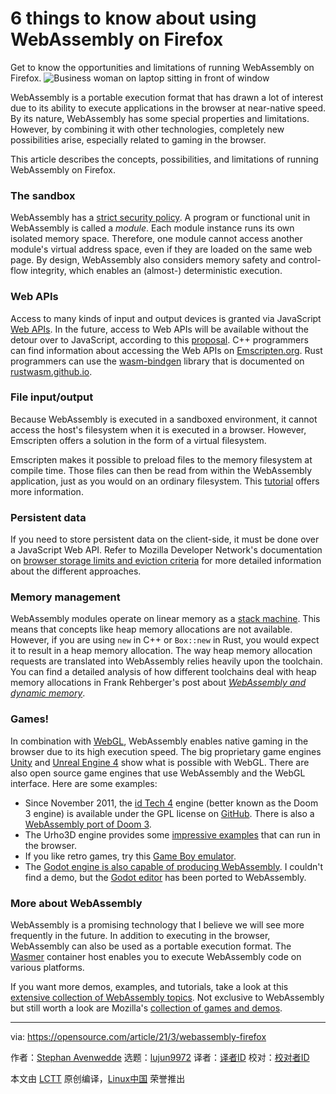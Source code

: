[#]: subject: (6 things to know about using WebAssembly on Firefox)
[#]: via: (https://opensource.com/article/21/3/webassembly-firefox)
[#]: author: (Stephan Avenwedde https://opensource.com/users/hansic99)
[#]: collector: (lujun9972)
[#]: translator: (geekpi)
[#]: reviewer: ( )
[#]: publisher: ( )
[#]: url: ( )

6 things to know about using WebAssembly on Firefox
======
Get to know the opportunities and limitations of running WebAssembly on
Firefox.
![Business woman on laptop sitting in front of window][1]

WebAssembly is a portable execution format that has drawn a lot of interest due to its ability to execute applications in the browser at near-native speed. By its nature, WebAssembly has some special properties and limitations. However, by combining it with other technologies, completely new possibilities arise, especially related to gaming in the browser.

This article describes the concepts, possibilities, and limitations of running WebAssembly on Firefox.

### The sandbox

WebAssembly has a [strict security policy][2]. A program or functional unit in WebAssembly is called a _module_. Each module instance runs its own isolated memory space. Therefore, one module cannot access another module's virtual address space, even if they are loaded on the same web page. By design, WebAssembly also considers memory safety and control-flow integrity, which enables an (almost-) deterministic execution.

### Web APIs

Access to many kinds of input and output devices is granted via JavaScript [Web APIs][3]. In the future, access to Web APIs will be available without the detour over to JavaScript, according to this [proposal][4]. C++ programmers can find information about accessing the Web APIs on [Emscripten.org][5]. Rust programmers can use the [wasm-bindgen][6] library that is documented on [rustwasm.github.io][7].

### File input/output

Because WebAssembly is executed in a sandboxed environment, it cannot access the host's filesystem when it is executed in a browser. However, Emscripten offers a solution in the form of a virtual filesystem.

Emscripten makes it possible to preload files to the memory filesystem at compile time. Those files can then be read from within the WebAssembly application, just as you would on an ordinary filesystem. This [tutorial][8] offers more information.

### Persistent data

If you need to store persistent data on the client-side, it must be done over a JavaScript Web API. Refer to Mozilla Developer Network's documentation on [browser storage limits and eviction criteria][9] for more detailed information about the different approaches.

### Memory management

WebAssembly modules operate on linear memory as a [stack machine][10]. This means that concepts like heap memory allocations are not available. However, if you are using `new` in C++ or `Box::new` in Rust, you would expect it to result in a heap memory allocation. The way heap memory allocation requests are translated into WebAssembly relies heavily upon the toolchain. You can find a detailed analysis of how different toolchains deal with heap memory allocations in Frank Rehberger's post about [_WebAssembly and dynamic memory_][11].

### Games!

In combination with [WebGL][12], WebAssembly enables native gaming in the browser due to its high execution speed. The big proprietary game engines [Unity][13] and [Unreal Engine 4][14] show what is possible with WebGL. There are also open source game engines that use WebAssembly and the WebGL interface. Here are some examples:

  * Since November 2011, the [id Tech 4][15] engine (better known as the Doom 3 engine) is available under the GPL license on [GitHub][16]. There is also a [WebAssembly port of Doom 3][17].
  * The Urho3D engine provides some [impressive examples][18] that can run in the browser.
  * If you like retro games, try this [Game Boy emulator][19].
  * The [Godot engine is also capable of producing WebAssembly][20]. I couldn't find a demo, but the [Godot editor][21] has been ported to WebAssembly.



### More about WebAssembly

WebAssembly is a promising technology that I believe we will see more frequently in the future. In addition to executing in the browser, WebAssembly can also be used as a portable execution format. The [Wasmer][22] container host enables you to execute WebAssembly code on various platforms.

If you want more demos, examples, and tutorials, take a look at this [extensive collection of WebAssembly topics][23]. Not exclusive to WebAssembly but still worth a look are Mozilla's [collection of games and demos][24].

--------------------------------------------------------------------------------

via: https://opensource.com/article/21/3/webassembly-firefox

作者：[Stephan Avenwedde][a]
选题：[lujun9972][b]
译者：[译者ID](https://github.com/译者ID)
校对：[校对者ID](https://github.com/校对者ID)

本文由 [LCTT](https://github.com/LCTT/TranslateProject) 原创编译，[Linux中国](https://linux.cn/) 荣誉推出

[a]: https://opensource.com/users/hansic99
[b]: https://github.com/lujun9972
[1]: https://opensource.com/sites/default/files/styles/image-full-size/public/lead-images/lenovo-thinkpad-laptop-concentration-focus-windows-office.png?itok=-8E2ihcF (Woman using laptop concentrating)
[2]: https://webassembly.org/docs/security/
[3]: https://developer.mozilla.org/en-US/docs/Web/API
[4]: https://github.com/WebAssembly/gc/blob/master/README.md
[5]: https://emscripten.org/docs/porting/connecting_cpp_and_javascript/Interacting-with-code.html
[6]: https://github.com/rustwasm/wasm-bindgen
[7]: https://rustwasm.github.io/wasm-bindgen/
[8]: https://emscripten.org/docs/api_reference/Filesystem-API.html
[9]: https://developer.mozilla.org/en-US/docs/Web/API/IndexedDB_API/Browser_storage_limits_and_eviction_criteria
[10]: https://en.wikipedia.org/wiki/Stack_machine
[11]: https://frehberg.wordpress.com/webassembly-and-dynamic-memory/
[12]: https://en.wikipedia.org/wiki/WebGL
[13]: https://beta.unity3d.com/jonas/AngryBots/
[14]: https://www.youtube.com/watch?v=TwuIRcpeUWE
[15]: https://en.wikipedia.org/wiki/Id_Tech_4
[16]: https://github.com/id-Software/DOOM-3
[17]: https://wasm.continuation-labs.com/d3demo/
[18]: https://urho3d.github.io/samples/
[19]: https://vaporboy.net/
[20]: https://docs.godotengine.org/en/stable/development/compiling/compiling_for_web.html
[21]: https://godotengine.org/editor/latest/godot.tools.html
[22]: https://github.com/wasmerio/wasmer
[23]: https://github.com/mbasso/awesome-wasm
[24]: https://developer.mozilla.org/en-US/docs/Games/Examples
